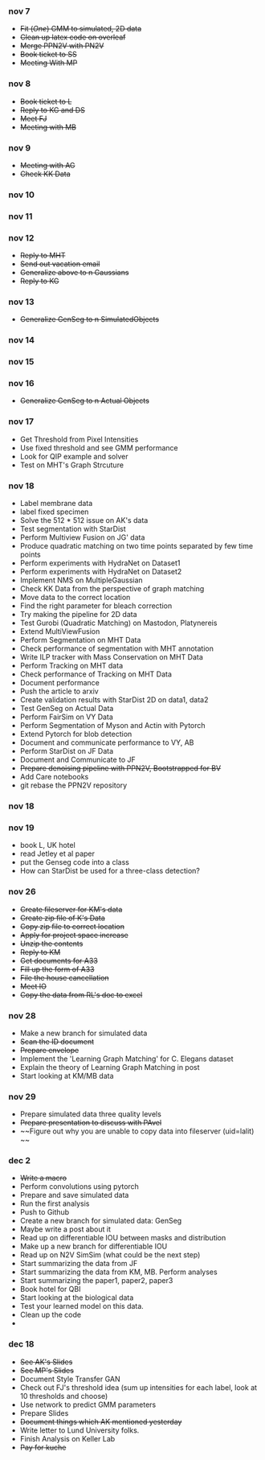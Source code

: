 ### nov 7 
* ~~Fit (*One*) GMM to simulated, 2D data~~ 
* ~~Clean up latex code on overleaf~~
* ~~Merge PPN2V with PN2V~~
* ~~Book ticket to SS~~
* ~~Meeting With MP~~


### nov 8
* ~~Book ticket to L~~
* ~~Reply to KG and DS~~
* ~~Meet FJ~~ 
* ~~Meeting with MB~~

### nov 9
* ~~Meeting with AG~~
* ~~Check KK Data~~


### nov 10


### nov 11


### nov 12

* ~~Reply to MHT~~
* ~~Send out vacation email~~
* ~~Generalize above to n Gaussians~~
* ~~Reply to KG~~

### nov 13
* ~~Generalize GenSeg to n SimulatedObjects~~


### nov 14

### nov 15

### nov 16
* ~~Generalize GenSeg to n Actual Objects~~

### nov 17
* Get Threshold from Pixel Intensities
* Use fixed threshold and see GMM performance 
* Look for QIP example and solver
* Test on MHT's Graph Strcuture

### nov 18
* Label membrane data
* label fixed specimen
* Solve the 512 * 512 issue on AK's data
* Test segmentation with StarDist
* Perform Multiview Fusion on JG' data
* Produce quadratic matching on two time points separated by few time points
* Perform experiments with HydraNet on Dataset1
* Perform experiments with HydraNet on Dataset2
* Implement NMS on MultipleGaussian
* Check KK Data from the perspective of graph matching
* Move data to the correct location
* Find the right parameter for bleach correction
* Try making the pipeline for 2D data
* Test Gurobi (Quadratic Matching) on Mastodon, Platynereis 
* Extend MultiViewFusion
* Perform Segmentation on MHT Data
* Check performance of segmentation with MHT annotation
* Write ILP tracker with Mass Conservation on MHT Data
* Perform Tracking on MHT data
* Check performance of Tracking on MHT Data
* Document performance
* Push the article to arxiv
* Create validation results with StarDist 2D on data1, data2
* Test GenSeg on Actual Data
* Perform FairSim on VY Data
* Perform Segmentation of Myson and Actin with Pytorch
* Extend Pytorch for blob detection
* Document and communicate performance to VY, AB
* Perform StarDist on JF Data
* Document and Communicate to JF
* ~~Prepare denoising pipeline with PPN2V, Bootstrapped for BV~~
* Add Care notebooks 
* git rebase the PPN2V repository

### nov 18

### nov 19
* book L, UK hotel
* read Jetley et al paper
* put the Genseg code into a class
* How can StarDist be used for a three-class detection?

### nov 26
* ~~Create fileserver for KM's data~~
* ~~Create zip file of K's Data~~
* ~~Copy zip file to correct location~~
* ~~Apply for project space increase~~
* ~~Unzip the contents~~
* ~~Reply to KM~~
* ~~Get documents for A33~~
* ~~Fill up the form of A33~~
* ~~File the house cancellation~~
* ~~Meet IO~~
* ~~Copy the data from RL's doc to excel~~

### nov 28
* Make a new branch for simulated data
* ~~Scan the ID document~~
* ~~Prepare envelope~~
* Implement the 'Learning Graph Matching' for C. Elegans dataset
* Explain the theory of Learning Graph Matching in post
* Start looking at KM/MB data

### nov 29
* Prepare simulated data three quality levels
* ~~Prepare presentation to discuss with PAvel~~
* ~~Figure out why you are unable to copy data into fileserver (uid=lalit) ~~ 

### dec 2
* ~~Write a macro~~
* Perform convolutions using pytorch
* Prepare and save simulated data
* Run the first analysis
* Push to Github
* Create a new branch for simulated data: GenSeg
* Maybe write a post about it
* Read up on differentiable IOU between masks and distribution
* Make up a new branch for differentiable IOU
* Read up on N2V SimSim (what could be the next step)
* Start summarizing the data from JF
* Start summarizing the data from KM, MB. Perform analyses
* Start summarizing the paper1, paper2, paper3
* Book hotel for QBI
* Start looking at the biological data
* Test your learned model on this data.
* Clean up the code
* 
 
### dec 18
* ~~See AK's Slides~~
* ~~See MP's Slides~~
* Document Style Transfer GAN
* Check out FJ's threshold idea (sum up intensities for each label, look at 10 thresholds and choose)
* Use network to predict GMM parameters
* Prepare Slides
* ~~Document things which AK mentioned yesterday~~
* Write letter to Lund University folks.
* Finish Analysis on Keller Lab
* ~~Pay for kuche~~
 
